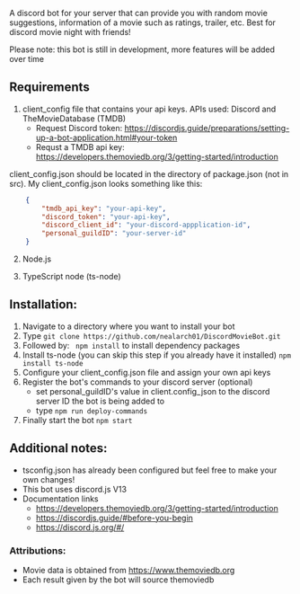 A discord bot for your server that can provide you with random movie suggestions, information of a movie such as ratings, trailer, etc. Best for discord movie night with friends!

Please note: this bot is still in development, more features will be added over time

## Requirements
1. client_config file that contains your api keys. APIs used: Discord and TheMovieDatabase (TMDB)
    - Request Discord token: https://discordjs.guide/preparations/setting-up-a-bot-application.html#your-token
    - Requst a TMDB api key: https://developers.themoviedb.org/3/getting-started/introduction

client_config.json should be located in the directory of package.json (not in src). My client_config.json looks something like this:

```json
    {
        "tmdb_api_key": "your-api-key",
        "discord_token": "your-api-key",
        "discord_client_id": "your-discord-appplication-id",
        "personal_guildID": "your-server-id"
    }
```

2. Node.js

3. TypeScript node (ts-node)

## Installation:
1. Navigate to a directory where you want to install your bot
2. Type ``` git clone https://github.com/nealarch01/DiscordMovieBot.git ```
3. Followed by: ``` npm install``` to install dependency packages
4. Install ts-node (you can skip this step if you already have it installed) ``` npm install ts-node ```
5. Configure your client_config.json file and assign your own api keys
6. Register the bot's commands to your discord server (optional)
    - set personal_guildID's value in client.config_json to the discord server ID the bot is being added to
    - type ```npm run deploy-commands```
7. Finally start the bot ``` npm start ```

## Additional notes: 

- tsconfig.json has already been configured but feel free to make your own changes!
- This bot uses discord.js V13
- Documentation links
    - https://developers.themoviedb.org/3/getting-started/introduction
    - https://discordjs.guide/#before-you-begin
    - https://discord.js.org/#/
### Attributions:
- Movie data is obtained from https://www.themoviedb.org
- Each result given by the bot will source themoviedb